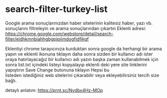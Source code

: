 # search-filter-turkey-list
Google arama sonuçlarınızdan haber sitelerinin kalitesiz haber, yazı vb. sonuçlarını filtreleyin ve arama sonuçlarından çıkartın
Eklenti adresi: https://chrome.google.com/webstore/detail/search-filter/eidhkmnbiahhgbgpjpiimdogfidfikgf

Eklentiyi chrome tarayıcınıza kurduktan sonra google da herhangi bir arama yapın ve eklenti ikonuna tıklayın daha sonra sizden bir kullanıcı adı ister <br>
oraya hatırlayacağız bir kullanıcı adı yazın başka zaman kullanabilmek için sonra list.txt içindeki listeyi kopyalayıp eklenti deki yere site linklerini<br> yapıştırın Save Change butonuna tıklayın Hepsi bu<br> 
listeden istediğiniz web sitelerini çıkarabilir veya ekleyebilirsiniz tercih size bağlı. 

detaylı anlatım:
https://prnt.sc/Nydbx4Hz-MOp
